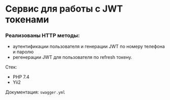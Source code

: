 # Сервис для работы с JWT токенами

### Реализованы HTTP методы:

- аутентификации пользователя и генерации JWT по номеру телефона и паролю
- регенерации JWT для пользователя по refresh токену.

Стек:

- PHP 7.4
- Yii2

Документация: `swagger.yml`
